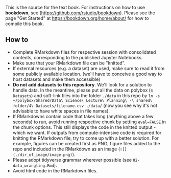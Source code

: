 
This is the source for the text book. For instructions on how to use **bookdown**, see (https://github.com/rstudio/bookdown). Please see the page "Get Started" at https://bookdown.org/home/about/ for how to compile this book.

## How to

- Complete RMarkdown files for respective session with consolidated contents, corresponding to the published Jupyter Notebooks.
- Make sure that your RMarkdown file can be "knitted". 
- If external resources (e.g. a dataset) are used, make sure to read it from some publicly available location. (we'll have to conceive a good way to host datasets and make them accessible) 
- **Do not add datasets to this repository**. We'll look for a solution to handle data. In the meantime, please put all the data on polybox (`4 Datasets`) and soft-link files into the folder `./data` in this repo by `ln -s  ~/polybox/Shared/Data\ Science\ Lecture\ Planning\ -\ shared\ folder/4\ Datasets/filename.csv ./data/` (now you see why it's not advisable to have white spaces in file names).
- If RMarkdowns contain code that takes long (anything above a few seconds) to run, avoid running respective chunk by setting `eval=FALSE` in the chunk options. This still displays the code in the knitted output - which we want. If outputs from compute-intensive code is required for knitting the RMarkdown file, try to come up with a better solution. For example, figures can be created first as PNG, figure files added to the repo and included in the RMarkdown as an image (`![](./dir_of_image/image.png)`).
- Please adopt tidyverse grammar wherever possible (see `02-data_wrangling.Rmd`).
- Avoid html code in the RMarkdown files.